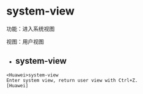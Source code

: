 # system-view
功能：进入系统视图

视图：用户视图

* ## system-view
```
<Huawei>system-view 
Enter system view, return user view with Ctrl+Z.
[Huawei]
```